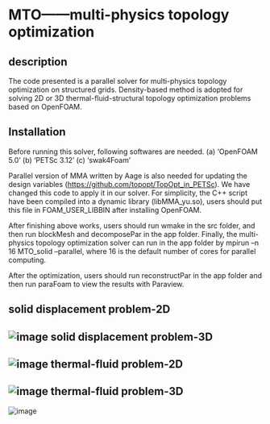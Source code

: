  MTO——multi-physics topology optimization
=========================================
description
-----------
The code presented is a parallel solver for multi-physics topology optimization on structured grids. Density-based method is adopted for solving 2D or 3D thermal-fluid-structural topology optimization problems based on OpenFOAM. 

Installation
------------
Before running this solver, following softwares are needed. 
(a) ‘OpenFOAM 5.0’
(b) ‘PETSc 3.12’
(c) ‘swak4Foam’

Parallel version of MMA written by Aage is also needed for updating the design variables (https://github.com/topopt/TopOpt_in_PETSc). We have changed this code to apply it in our solver. For simplicity, the C++ script have been compiled into a dynamic library (libMMA_yu.so), users should put this file in FOAM_USER_LIBBIN after installing OpenFOAM. 

 After finishing above works, users should run wmake in the src folder, and then run blockMesh and decomposePar in the app folder. Finally, the multi-physics topology optimization solver can run in the app folder by mpirun –n 16 MTO_solid –parallel, where 16 is the default number of cores for parallel computing.

After the optimization, users should run reconstructPar in the app folder and then run paraFoam to view the results with Paraview.

solid displacement problem-2D
-----------------------------
![image](https://github.com/Yuminghao-DLUT/MTO/blob/master/MTO/beam_2D.gif)
solid displacement problem-3D
-----------------------------
![image](https://github.com/Yuminghao-DLUT/MTO/blob/master/MTO/beam_3D.gif)
thermal-fluid problem-2D
------------------------
![image](https://github.com/Yuminghao-DLUT/MTO/blob/master/MTO/heatsink_2D.gif)
thermal-fluid problem-3D
------------------------
![image](https://github.com/Yuminghao-DLUT/MTO/blob/master/MTO/heatsink_3D.gif)
